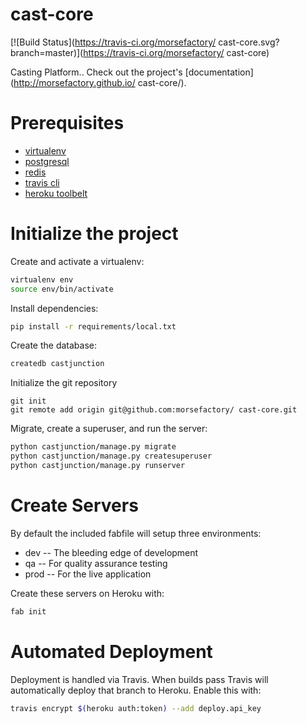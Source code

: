 # cast-core
[![Build Status](https://travis-ci.org/morsefactory/ cast-core.svg?branch=master)](https://travis-ci.org/morsefactory/ cast-core)

Casting Platform.. Check out the project's [documentation](http://morsefactory.github.io/ cast-core/).

# Prerequisites 
- [virtualenv](https://virtualenv.pypa.io/en/latest/)
- [postgresql](http://www.postgresql.org/)
- [redis](http://redis.io/)
- [travis cli](http://blog.travis-ci.com/2013-01-14-new-client/)
- [heroku toolbelt](https://toolbelt.heroku.com/)

# Initialize the project
Create and activate a virtualenv:

```bash
virtualenv env
source env/bin/activate
```
Install dependencies:

```bash
pip install -r requirements/local.txt
```
Create the database:

```bash
createdb castjunction
```
Initialize the git repository

```
git init
git remote add origin git@github.com:morsefactory/ cast-core.git
```

Migrate, create a superuser, and run the server:
```bash
python castjunction/manage.py migrate
python castjunction/manage.py createsuperuser
python castjunction/manage.py runserver
```

# Create Servers
By default the included fabfile will setup three environments:

- dev -- The bleeding edge of development
- qa -- For quality assurance testing
- prod -- For the live application

Create these servers on Heroku with:

```bash
fab init
```

# Automated Deployment
Deployment is handled via Travis. When builds pass Travis will automatically deploy that branch to Heroku. Enable this with:
```bash
travis encrypt $(heroku auth:token) --add deploy.api_key
```
